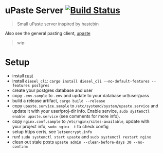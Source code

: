 # uPaste Server [![Build Status](https://travis-ci.org/jaemk/upaste-server.svg?branch=master)](https://travis-ci.org/jaemk/upaste-server)

> Small uPaste server inspired by hastebin

Also see the general pasting client, [upaste](https://github.com/jaemk/upaste)

> wip

# Setup

* install [rust](https://rustup.rs/)
* install `diesel_cli`: `cargo install diesel_cli --no-default-features --features postgres`
* create your postgres database and user
* copy `.env.sample` to `.env` and update to your database url/user/pass
* build a release artifact, `cargo build --release`
* copy `upaste.service.sample` to `/etc/systemd/system/upaste.service` and update it with your user/proj-dir info. Enable service, `sudo systemctl enable upaste.service` (see comments for more info).
* copy `nginx.conf.sample` to `/etc/nginx/sites-available`, update with your project info, `sudo nginx -t` to check config
* setup https certs, see `letsencrypt.info`
* run! `sudo systemctl start upaste` and `sudo systemctl restart nginx`
* clean out stale posts `upaste admin --clean-before-days 30 --no-confirm`
